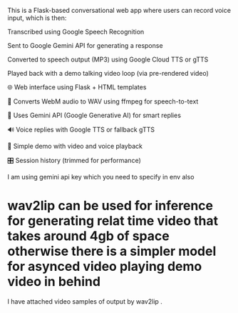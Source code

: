 This is a Flask-based conversational web app where users can record voice input, which is then:

Transcribed using Google Speech Recognition

Sent to Google Gemini API for generating a response

Converted to speech output (MP3) using Google Cloud TTS or gTTS

Played back with a demo talking video loop (via pre-rendered video)


🌐 Web interface using Flask + HTML templates

🎤 Converts WebM audio to WAV using ffmpeg for speech-to-text

🧠 Uses Gemini API (Google Generative AI) for smart replies

🔊 Voice replies with Google TTS or fallback gTTS

🧪 Simple demo with video and voice playback

🎛 Session history (trimmed for performance) 


I am using gemini api key which you need to specify in env also 


# wav2lip can be used for inference for generating relat time video that takes around 4gb of space otherwise there is a simpler model for asynced video playing demo video in behind


I have attached video samples of output by wav2lip .


